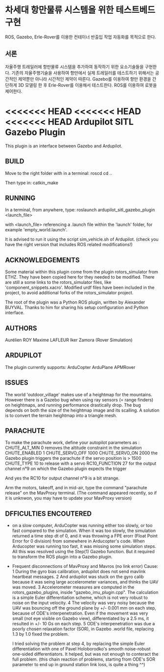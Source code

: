 차세대 항만물류 시스템을 위한 테스트베드 구현
====

ROS, Gazebo, Erle-Rover를 이용한 컨테이너 반출입 작업 자동화를 목적으로 한다.


서론
---
자율주행 트레일러에 항만물류 시스템을 추가하여 동작하기 위한 요소기술들을 구현한다.
기존의 자율주행기술을 사용하여 항만에서 실제 트레일러를 테스트하기 위해서는 공간적인 제약뿐만 아니라 시간적인 제약이 따른다.
Gazebo를 이용하여 항만 환경을 간단하게 3D 모델링 한 후 Erle-Rover를 이용해서 테스트한다.
ROS를 이용하여 로봇을 제어한다.

<<<<<<< HEAD
<<<<<<< HEAD
<<<<<<< HEAD
Ardupilot SITL Gazebo Plugin
============================

This plugin is an interface between Gazebo and Ardupilot.


BUILD
-----
Move to the right folder with in a terminal:
  roscd
  cd ..

Then type in:
  catkin_make


RUNNING
-------
In a terminal, from anywhere, type:
  roslaunch ardupilot_sitl_gazebo_plugin <launch_file>

  with <launch_file> referencing a .launch file within the 'launch' folder,
  for example 'empty_world.launch'.

It is advised to run it using the script sim_vehicle.sh of Ardupilot.
(check you have the right version that includes ROS related modifications!)


ACKNOWLEDGEMENTS
----------------

Some material within this plugin come from the plugin rotors_simulator
from ETHZ. They have been copied here for they needed to be modified.
There are still a some links to the rotors_simulator files, like
'component_snippets.xacro'.
Modified urdf files have been included in the project, to avoid additional
forks of the rotors_simulator project.

The root of the plugin was a Python ROS plugin, written by Alexander BUYVAL.
Thanks to him for sharing his setup configuration and Python interface.


AUTHORS
-------
Aurélien ROY
Maxime LAFLEUR
Iker Zamora (Rover Simulation)


ARDUPILOT
---------
The plugin currently supports:
   ArduCopter
   ArduPlane
   APMRover


ISSUES
------
The world 'outdoor_village' makes use of a heightmap for the mountains.
However there is a Gazebo bug when using ray sensors (= range finders) on
heightmaps, and running performance drastically drop. The bug depends on both
the size of the heightmap image and its scalling.
A solution is to convert the terrain heightmap into a triangle mesh.


PARACHUTE
---------
To make the parachute work, define your autopilot parameters as :
  CHUTE_ALT_MIN    0         removes the altitude constraint in the simulation
  CHUTE_ENABLED    1
  CHUTE_SERVO_OFF  1000
  CHUTE_SERVO_ON   2000      the Gazebo plugin triggers the parachute if the servo position is > 1500
  CHUTE_TYPE       10        to release with a servo
  RC10_FUNCTION    27        for the output channel n°9 on which the Gazebo plugin expects the trigger

And yes the RC10 for output channel n°9 is a bit strange.

Arm the motors, takeoff, and in mid-air, type the command "parachute release" on
the MavProxy terminal.
(The command appeared recently, so if it is unknwon, you may have to update your MavProxy version)


DFFICULTIES ENCOUTERED
----------------------

 * on a slow computer, ArduCopter was running either too slowly, or too fast
   compared to the simulation.
   When it was too slowly, the simulation returned a time step dt of 0, and
   it was throwing a FPE erorr (Float Point Error for 0 division) from somewhere
   in Arducopter's code.
   When Arducopter was running too fast, it was missing some simulation steps.
   All this was resolved using the Step(1) Gazebo function. But it required to
   transform the ROS plugin into a Gazebo plugin.

 * Frequent disconnections of MavProxy and Mavros (no link error)
   Cause:
    1 During the gyro bias calibration, ardupilot does not send mavlink heartbeat
      messages.
    2 And ardupilot was stuck on the gyro calib because it was seing large
      accelerometer variances, and thinks the UAV was moved.
    3 Accelerometer measures are computed in the rotors_gazebo_plugins, 
      inside "gazebo_imu_plugin.cpp". The calculation is a simple Euler
      differentiation scheme, which is not very robust to noise on the input
      velocity.
    4 The velocity was very noisy because the UAV was bouncing off the ground
      plane by +/- 0.001 mm on each step, because of ODE's interpenetration.
      Even if the movement was very small (not eye visible on Gazebo view),
      differentiated by a 2.5 ms, it resulted in +/- 10 Gs on each step.
    5 ODE's interpenetration was due a poorly chosen relaxation factor (SOR),
      in Gazebo .world file, replacing <sor>1.3</sor> by <sor>1.0</sor>
      fixed the problem.
      
    I tried solving the problem at step 4, by replacing the simple Euler
    differentiation with one of Pavel Holoborodko's smooth noise-robust
    one-sided differentiators. It helped, but was not enough to conteract
    the full problem.
    (this chain reaction of problems, starting from ODE's SOR parameter
     to end up in ground station link loss, is quite a thing ^^)
